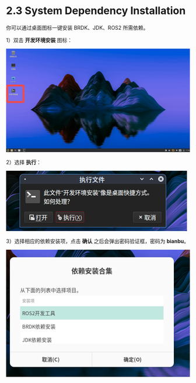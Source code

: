 # 2.3 System Dependency Installation

你可以通过桌面图标一键安装 BRDK、JDK、ROS2 所需依赖。

1）双击 **开发环境安装** 图标：

![](./images/desktop.jpg)

2）选择 **执行**：

![](images/image1.png)



3）选择相应的依赖安装项，点击 **确认** 之后会弹出密码验证框，密码为 **bianbu**。

![](images/image.png)
